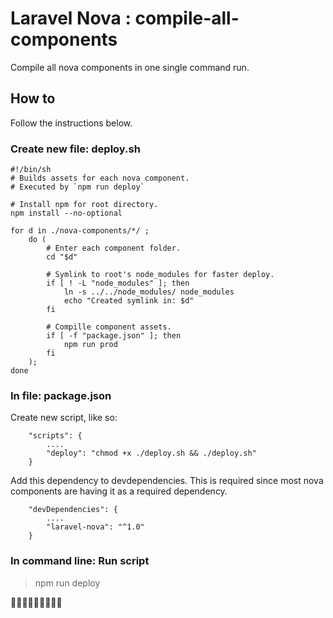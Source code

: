 # Laravel Nova : compile-all-components
Compile all nova components in one single command run.


## How to
Follow the instructions below.


### Create new file: deploy.sh
```
#!/bin/sh
# Builds assets for each nova component.
# Executed by `npm run deploy`

# Install npm for root directory.
npm install --no-optional 

for d in ./nova-components/*/ ;
    do (
        # Enter each component folder.
        cd "$d"

        # Symlink to root's node_modules for faster deploy.
        if [ ! -L "node_modules" ]; then
            ln -s ../../node_modules/ node_modules
            echo "Created symlink in: $d"
        fi

        # Compille component assets.
        if [ -f "package.json" ]; then
            npm run prod
        fi
    );
done
```

### In file: package.json

Create new script, like so:
```
    "scripts": {
        ....
        "deploy": "chmod +x ./deploy.sh && ./deploy.sh"
    }
```



Add this dependency to devdependencies. This is required since most nova
components are having it as a required dependency.

```
    "devDependencies": {
        ....
        "laravel-nova": "^1.0"
    }
```

### In command line: Run script

> npm run deploy

🎉🎉🎉🎉🎉🎉🎉🎉🎉
